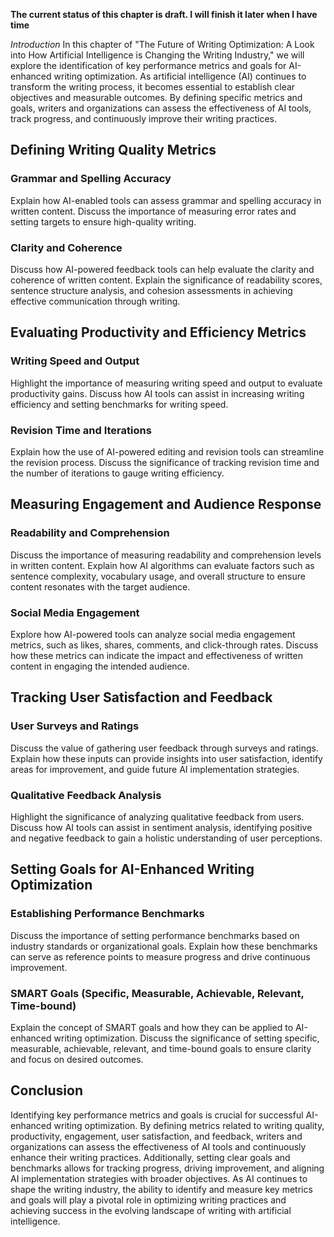 **The current status of this chapter is draft. I will finish it later when I have time**

*Introduction* In this chapter of "The Future of Writing Optimization: A Look into How Artificial Intelligence is Changing the Writing Industry," we will explore the identification of key performance metrics and goals for AI-enhanced writing optimization. As artificial intelligence (AI) continues to transform the writing process, it becomes essential to establish clear objectives and measurable outcomes. By defining specific metrics and goals, writers and organizations can assess the effectiveness of AI tools, track progress, and continuously improve their writing practices.

Defining Writing Quality Metrics
--------------------------------

### Grammar and Spelling Accuracy

Explain how AI-enabled tools can assess grammar and spelling accuracy in written content. Discuss the importance of measuring error rates and setting targets to ensure high-quality writing.

### Clarity and Coherence

Discuss how AI-powered feedback tools can help evaluate the clarity and coherence of written content. Explain the significance of readability scores, sentence structure analysis, and cohesion assessments in achieving effective communication through writing.

Evaluating Productivity and Efficiency Metrics
----------------------------------------------

### Writing Speed and Output

Highlight the importance of measuring writing speed and output to evaluate productivity gains. Discuss how AI tools can assist in increasing writing efficiency and setting benchmarks for writing speed.

### Revision Time and Iterations

Explain how the use of AI-powered editing and revision tools can streamline the revision process. Discuss the significance of tracking revision time and the number of iterations to gauge writing efficiency.

Measuring Engagement and Audience Response
------------------------------------------

### Readability and Comprehension

Discuss the importance of measuring readability and comprehension levels in written content. Explain how AI algorithms can evaluate factors such as sentence complexity, vocabulary usage, and overall structure to ensure content resonates with the target audience.

### Social Media Engagement

Explore how AI-powered tools can analyze social media engagement metrics, such as likes, shares, comments, and click-through rates. Discuss how these metrics can indicate the impact and effectiveness of written content in engaging the intended audience.

Tracking User Satisfaction and Feedback
---------------------------------------

### User Surveys and Ratings

Discuss the value of gathering user feedback through surveys and ratings. Explain how these inputs can provide insights into user satisfaction, identify areas for improvement, and guide future AI implementation strategies.

### Qualitative Feedback Analysis

Highlight the significance of analyzing qualitative feedback from users. Discuss how AI tools can assist in sentiment analysis, identifying positive and negative feedback to gain a holistic understanding of user perceptions.

Setting Goals for AI-Enhanced Writing Optimization
--------------------------------------------------

### Establishing Performance Benchmarks

Discuss the importance of setting performance benchmarks based on industry standards or organizational goals. Explain how these benchmarks can serve as reference points to measure progress and drive continuous improvement.

### SMART Goals (Specific, Measurable, Achievable, Relevant, Time-bound)

Explain the concept of SMART goals and how they can be applied to AI-enhanced writing optimization. Discuss the significance of setting specific, measurable, achievable, relevant, and time-bound goals to ensure clarity and focus on desired outcomes.

Conclusion
----------

Identifying key performance metrics and goals is crucial for successful AI-enhanced writing optimization. By defining metrics related to writing quality, productivity, engagement, user satisfaction, and feedback, writers and organizations can assess the effectiveness of AI tools and continuously enhance their writing practices. Additionally, setting clear goals and benchmarks allows for tracking progress, driving improvement, and aligning AI implementation strategies with broader objectives. As AI continues to shape the writing industry, the ability to identify and measure key metrics and goals will play a pivotal role in optimizing writing practices and achieving success in the evolving landscape of writing with artificial intelligence.
